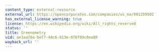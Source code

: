 ```yaml
---
content_type: external-resource
external_url: https://opencorporates.com/companies/us_ma/001259502
has_external_license_warning: true
license: https://en.wikipedia.org/wiki/All_rights_reserved
status: ''
title: Greenometry
uid: ae3aa78a-bef7-48c6-913e-976f09c0ea88
wayback_url: ''
---
```

